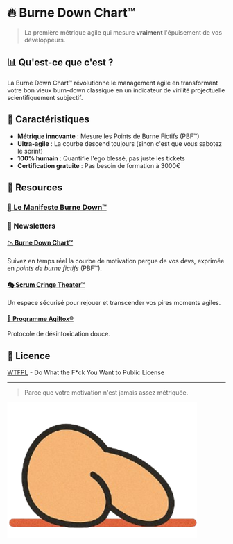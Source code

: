 # 🔥 Burne Down Chart™

> La première métrique agile qui mesure **vraiment** l'épuisement de vos développeurs.

## 📊 Qu'est-ce que c'est ?

La Burne Down Chart™ révolutionne le management agile en transformant votre bon vieux burn-down classique en un indicateur de virilité projectuelle scientifiquement subjectif.

## 🎯 Caractéristiques

- **Métrique innovante** : Mesure les Points de Burne Fictifs (PBF™)
- **Ultra-agile** : La courbe descend toujours (sinon c'est que vous sabotez le sprint)
- **100% humain** : Quantifie l'ego blessé, pas juste les tickets
- **Certification gratuite** : Pas besoin de formation à 3000€

## 🚀 Resources

### [📜 Le Manifeste Burne Down™](https://maximevernusset.github.io/Burne-Down/manifesto/index.html)

### 📜 Newsletters

#### [📉 Burne Down Chart™](https://maximevernusset.github.io/Burne-Down/newsletters/1/index.html)

Suivez en temps réel la courbe de motivation perçue de vos devs, exprimée en _points de burne fictifs_ (PBF™).

#### [🎭 Scrum Cringe Theater™](https://maximevernusset.github.io/Burne-Down/newsletters/2/index.html)

Un espace sécurisé pour rejouer et transcender vos pires moments agiles.

#### [💉 Programme Agiltox®](https://maximevernusset.github.io/Burne-Down/newsletters/3/index.html)

Protocole de désintoxication douce.

## 📄 Licence

[WTFPL](LICENCE) - Do What the F*ck You Want to Public License

---

> Parce que votre motivation n'est jamais assez métriquée.

![Burne Down Chart™](assets/favicon.png)

